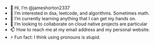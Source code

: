 - 👋 Hi, I’m @jameshorton2337
- 👀 I’m interested in dsa, leetcode, and algorithms. Sometimes math.
- 🌱 I’m currently learning anything that I can get my hands on.
- 💞️ I’m looking to collaborate on cloud native projects are particular
- 📫 How to reach me at my email address and my personal website.
- ⚡ Fun fact: I think using pronouns is stupid.

